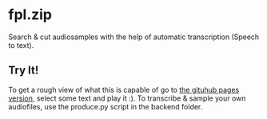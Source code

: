 # fpl.zip
Search & cut audiosamples with the help of automatic transcription (Speech to text).

## Try It!
To get a rough view of what this is capable of go to [the gituhub pages version](https://anuejn.github.io/fpl.zip), select some text and play it :).
To transcribe & sample your own audiofiles, use the produce.py script in the backend folder.
